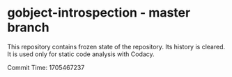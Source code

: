 # gobject-introspection - master branch

This repository contains frozen state of the repository.
Its history is cleared. It is used only for static code
analysis with Codacy.

Commit Time: 1705467237